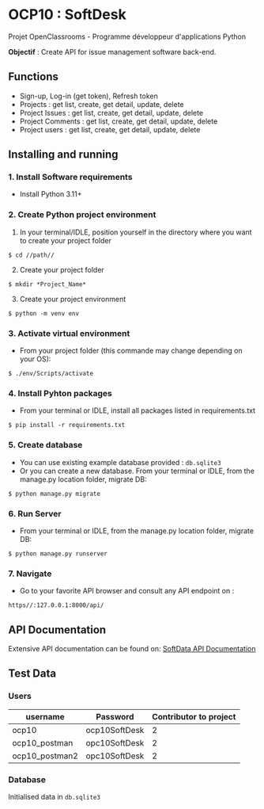 # OCP10 : SoftDesk

Projet OpenClassrooms - Programme développeur d'applications Python

**Objectif** : Create API for issue management software back-end.

## Functions
- Sign-up, Log-in (get token), Refresh token
- Projects : get list, create, get detail, update, delete
- Project Issues : get list, create, get detail, update, delete
- Project Comments : get list, create, get detail, update, delete
- Project users : get list, create, get detail, update, delete

## Installing and running

### 1. Install Software requirements
- Install Python 3.11+

### 2. Create Python project environment
1. In your terminal/IDLE, position yourself in the directory where you want
to create your project folder
```shell
$ cd //path//
```

2. Create your project folder 
```shell
$ mkdir *Project_Name*
```

3. Create your project environment 
```shell
$ python -m venv env
```

### 3. Activate virtual environment
- From your project folder (this commande may change depending on your OS):
```shell
$ ./env/Scripts/activate
```

### 4. Install Pyhton packages
- From your terminal or IDLE, install all packages listed in requirements.txt
```shell
$ pip install -r requirements.txt
```

### 5. Create database
- You can use existing example database provided :
`db.sqlite3`
- Or you can create a new database. From your terminal or IDLE, from the manage.py location folder, migrate DB:
```shell
$ python manage.py migrate
```

### 6. Run Server
- From your terminal or IDLE, from the manage.py location folder, migrate DB:
```shell
$ python manage.py runserver
```

### 7. Navigate
- Go to your favorite API browser and consult any API endpoint on :
```text 
https//:127.0.0.1:8000/api/
```

## API Documentation 
Extensive API documentation can be found on:
[SoftData API Documentation](https://documenter.getpostman.com/view/26004028/2s93m91MSx)

## Test Data

### Users
| username       | Password        | Contributor to project |
|----------------|-----------------|------------------------|
| ocp10          | ocp10SoftDesk   | 2                      |
| ocp10_postman  | opc10SoftDesk   | 2                      |
| ocp10_postman2 | opc10SoftDesk   | 2                      |

### Database
Initialised data in `db.sqlite3`


